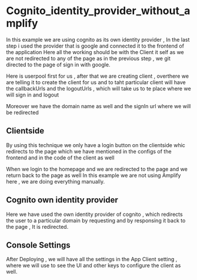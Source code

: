 # Cognito_identity_provider_without_amplify

In this example we are using cognito as its own identity provider , In the last step i used the provider that is google and connected it to the frontend of the application
Here all the working should be with the Client it self as we are not redirected to any of the page as in the previous step , we git directed to the page of sign in with google.

Here is userpool first for us , after that we are creating client , overthere we are telling it to create the client for us and to taht particular client will have the callbackUrls and the logoutUrls , which will take us to te place where we will sign in and logout

Moreover we have the domain name as well and the signIn url where we will be redirected

## Clientside

By using this technique we only have a login button on the clientside whic redirects to the page which we have mentioned in the configs of the frontend and in the code of the client as well

When we login to the homepage and we are redirected to the page and we return back to the page as well
In this example we are not using Amplify here , we are doing everything manually.

## Cognito own identity provider

Here we have used the own identity provider of cognito , which redirects the user to a particular domain by requesting and by responsing it back to the page , It is redirected.

## Console Settings

After Deploying , we will have all the settings in the App Client setting , where we will use to see the UI and other keys to configure the client as well.
